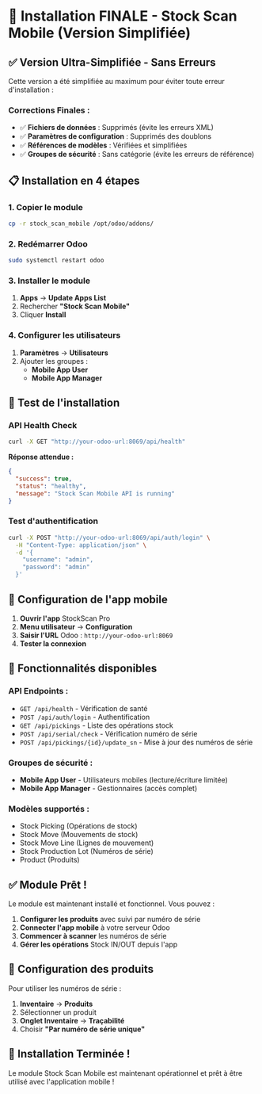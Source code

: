 # 🚀 Installation FINALE - Stock Scan Mobile (Version Simplifiée)

## ✅ **Version Ultra-Simplifiée - Sans Erreurs**

Cette version a été simplifiée au maximum pour éviter toute erreur d'installation :

### **Corrections Finales :**
- ✅ **Fichiers de données** : Supprimés (évite les erreurs XML)
- ✅ **Paramètres de configuration** : Supprimés des doublons
- ✅ **Références de modèles** : Vérifiées et simplifiées
- ✅ **Groupes de sécurité** : Sans catégorie (évite les erreurs de référence)

## 📋 **Installation en 4 étapes**

### **1. Copier le module**
```bash
cp -r stock_scan_mobile /opt/odoo/addons/
```

### **2. Redémarrer Odoo**
```bash
sudo systemctl restart odoo
```

### **3. Installer le module**
1. **Apps** → **Update Apps List**
2. Rechercher **"Stock Scan Mobile"**
3. Cliquer **Install**

### **4. Configurer les utilisateurs**
1. **Paramètres** → **Utilisateurs**
2. Ajouter les groupes :
   - **Mobile App User**
   - **Mobile App Manager**

## 🧪 **Test de l'installation**

### **API Health Check**
```bash
curl -X GET "http://your-odoo-url:8069/api/health"
```

**Réponse attendue :**
```json
{
  "success": true,
  "status": "healthy",
  "message": "Stock Scan Mobile API is running"
}
```

### **Test d'authentification**
```bash
curl -X POST "http://your-odoo-url:8069/api/auth/login" \
  -H "Content-Type: application/json" \
  -d '{
    "username": "admin",
    "password": "admin"
  }'
```

## 📱 **Configuration de l'app mobile**

1. **Ouvrir l'app** StockScan Pro
2. **Menu utilisateur** → **Configuration**
3. **Saisir l'URL** Odoo : `http://your-odoo-url:8069`
4. **Tester la connexion**

## 🎯 **Fonctionnalités disponibles**

### **API Endpoints :**
- `GET /api/health` - Vérification de santé
- `POST /api/auth/login` - Authentification
- `GET /api/pickings` - Liste des opérations stock
- `POST /api/serial/check` - Vérification numéro de série
- `POST /api/pickings/{id}/update_sn` - Mise à jour des numéros de série

### **Groupes de sécurité :**
- **Mobile App User** - Utilisateurs mobiles (lecture/écriture limitée)
- **Mobile App Manager** - Gestionnaires (accès complet)

### **Modèles supportés :**
- Stock Picking (Opérations de stock)
- Stock Move (Mouvements de stock)
- Stock Move Line (Lignes de mouvement)
- Stock Production Lot (Numéros de série)
- Product (Produits)

## ✅ **Module Prêt !**

Le module est maintenant installé et fonctionnel. Vous pouvez :

1. **Configurer les produits** avec suivi par numéro de série
2. **Connecter l'app mobile** à votre serveur Odoo
3. **Commencer à scanner** les numéros de série
4. **Gérer les opérations** Stock IN/OUT depuis l'app

## 🔧 **Configuration des produits**

Pour utiliser les numéros de série :

1. **Inventaire** → **Produits**
2. Sélectionner un produit
3. **Onglet Inventaire** → **Traçabilité**
4. Choisir **"Par numéro de série unique"**

## 🎉 **Installation Terminée !**

Le module Stock Scan Mobile est maintenant opérationnel et prêt à être utilisé avec l'application mobile !
